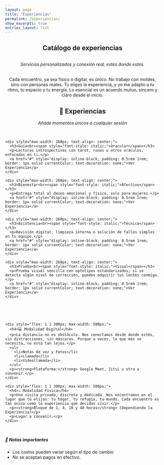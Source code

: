```yaml
---
layout: page
title: "Experiencias"
permalink: /experiencias/
show_excerpts: true
entries_layout: list
---
```


<section class="catalogo-wrapper">
  <h1 style="text-align: center;">Catálogo de experiencias</h1>
  <div style="margin-top: 2rem;"></div>
  <p style="text-align: center; font-style: italic;">Servicios personalizados y conexión real, estés donde estés.</p>
<div style="margin-top: 2rem;"></div>
  <p style="text-align: center; max-width: 600px; margin: 0 auto;">
    Cada encuentro, ya sea físico o digital, es único. No trabajo con moldes, sino con personas reales.
    Tú eliges la experiencia, y yo me adapto a tu ritmo, tu espacio y tu energía.
    Lo esencial es un acuerdo mutuo, sincero y claro desde el inicio.
  </p>
<div style="margin-top: 2rem;"></div>
  <h2 style="text-align: center; margin-top: 2rem;">🌹 Experiencias</h2>
  <p style="text-align: center; font-style: italic;">Añade momentos únicos a cualquier sesión</p>
<div style="margin-top: 2rem;"></div>
  <div style="display: flex; flex-wrap: wrap; justify-content: center; gap: 2rem; margin-top: 2rem;">

    <div style="max-width: 260px; text-align: center;">
      <h3>Guía<br><span style="font-style: italic;">Oracular</span></h3>
      <p>Lecturas introspectivas con tarot, runas u otros oráculos, enfocadas en ti.</p>
      <a href="#" style="display: inline-block; padding: 0.5rem 1rem; border: 1px solid currentColor; text-decoration: none;">Ver Experiencia</a>
    </div>

    <div style="max-width: 260px; text-align: center;">
      <h3>Bienestar<br><span style="font-style: italic;">Afectivo</span></h3>
      <p>Entrega total al deseo emocional y físico, solo para mujeres.</p>
      <a href="#" style="display: inline-block; padding: 0.5rem 1rem; border: 1px solid currentColor; text-decoration: none;">Ver Experiencia</a>
    </div>

    <div style="max-width: 260px; text-align: center;">
      <h3>Asistencia<br><span style="font-style: italic;">Técnica</span></h3>
      <p>Revisión digital, limpieza interna o solución de fallos simples en tu equipo.</p>
      <a href="#" style="display: inline-block; padding: 0.5rem 1rem; border: 1px solid currentColor; text-decoration: none;">Ver Experiencia</a>
    </div>

    <div style="max-width: 260px; text-align: center;">
      <h3>Prueba<br><span style="font-style: italic;">Visual</span></h3>
      <p>Prueba visual sencilla con optotipos estandarizados; si se detecta algún nivel de corrección, puedes adquirir tus lentes conmigo.</p>
      <a href="#" style="display: inline-block; padding: 0.5rem 1rem; border: 1px solid currentColor; text-decoration: none;">Ver Experiencia</a>
    </div>

  </div>
<div style="margin-top: 2rem;"></div>
  <div style="display: flex; flex-wrap: wrap; justify-content: center; gap: 4rem; margin-top: 3rem;">

    <div style="flex: 1 1 300px; max-width: 500px;">
      <h4>💻 Modalidad Digital</h4>
      <p>La distancia no es obstáculo. Nos conectamos desde donde estés, sin distracciones, sin máscaras. Porque a veces, lo que más se necesita… no está tan lejos.</p>
      <ul>
        <li>Notas de voz y Fotos</li>
        <li>Llamada</li>
        <li>Videollamada</li>
      </ul>
      <p><strong>Plataforma:</strong> Google Meet, Jitsi u otra a convenir.</p>
    </div>

    <div style="flex: 1 1 300px; max-width: 500px;">
      <h4>☕️ Modalidad Física</h4>
      <p>Una visita privada, discreta y dedicada. Nos encontramos en el lugar que tú elijas: tu hogar, tu refugio, tu mundo. Cada encuentro es tan único como la experiencia que decidas vivir.</p>
      <p><strong>Bloque de 1, 4, 10 y 48 horas</strong> (Dependiendo la Experiencia)</p>
      <p>Lugar a convenir.</p>
    </div>

  </div>

  <div style="margin-top: 2rem;">
    <h5 style="font-style: italic;">📌 Notas importantes</h5>
    <ul>
      <li>Los costos pueden variar según el tipo de cambio</li>
      <li>No se aceptan pagos en efectivo.</li>
    </ul>
  </div>
</section>
